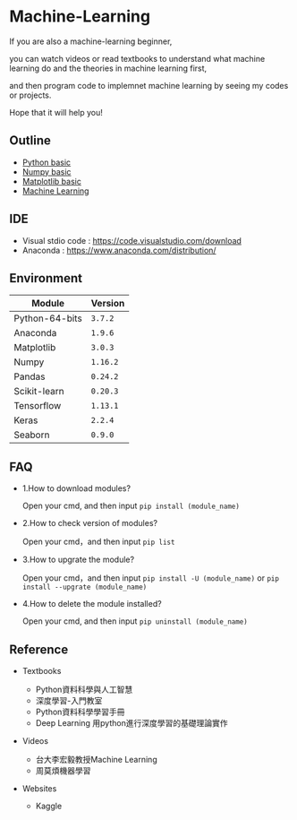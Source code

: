 # Machine-Learning
If you are also a machine-learning beginner, 

you can watch videos or read textbooks to understand what machine learning do and the theories in machine learning first, 

and then program code to implemnet machine learning by seeing my codes or projects.

Hope that it will help you! 

## Outline
  * [Python basic](Basic/Basic.md)
  * [Numpy basic](Numpy/Numpy.md)
  * [Matplotlib basic](Matplotlib/Matplotlib.md)
  * [Machine Learning](ML/ML.md)

## IDE 
 * Visual stdio code : https://code.visualstudio.com/download
 * Anaconda : https://www.anaconda.com/distribution/

## Environment
|Module|Version|
|-|-|
|Python-64-bits|`3.7.2`|
|Anaconda|`1.9.6`|
|Matplotlib|`3.0.3`|
|Numpy|`1.16.2`|
|Pandas|`0.24.2`|
|Scikit-learn|`0.20.3`|
|Tensorflow|`1.13.1`|
|Keras|`2.2.4`|
|Seaborn|`0.9.0`|

## FAQ 
* 1.How to download modules?

   Open your cmd, and then input `pip install (module_name)`

* 2.How to check version of modules?

   Open your cmd，and then input `pip list`
   
* 3.How to upgrate the module?

   Open your cmd，and then input `pip install -U (module_name)` or `pip install --upgrate (module_name)`
   
* 4.How to delete the module installed?

   Open your cmd, and then input `pip uninstall (module_name)`

## Reference
 * Textbooks
   * Python資料科學與人工智慧
   * 深度學習-入門教室
   * Python資料科學學習手冊
   * Deep Learning 用python進行深度學習的基礎理論實作
 
 * Videos
   * 台大李宏毅教授Machine Learning
   * 周莫煩機器學習
  
 * Websites
   * Kaggle
